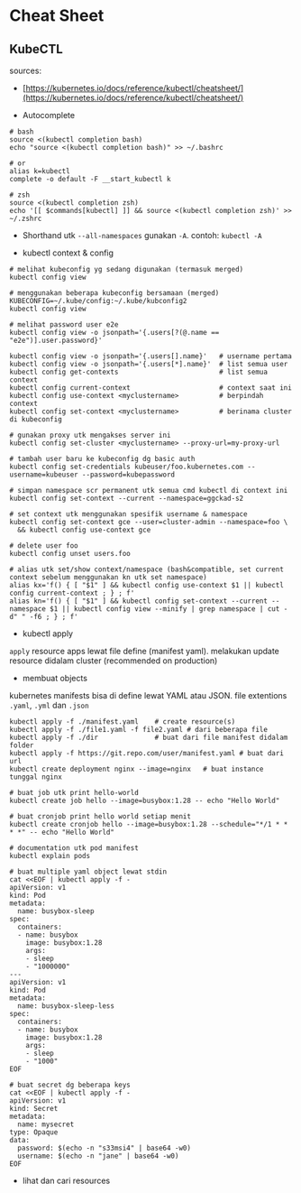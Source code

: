 # Cheat Sheet

## KubeCTL

sources:
- [https://kubernetes.io/docs/reference/kubectl/cheatsheet/](https://kubernetes.io/docs/reference/kubectl/cheatsheet/)


- Autocomplete

```
# bash
source <(kubectl completion bash)
echo "source <(kubectl completion bash)" >> ~/.bashrc

# or
alias k=kubectl
complete -o default -F __start_kubectl k

# zsh
source <(kubectl completion zsh)
echo '[[ $commands[kubectl] ]] && source <(kubectl completion zsh)' >> ~/.zshrc
```

- Shorthand utk `--all-namespaces` gunakan `-A`. contoh: `kubectl -A`

- kubectl context & config

```
# melihat kubeconfig yg sedang digunakan (termasuk merged)
kubectl config view

# menggunakan beberapa kubeconfig bersamaan (merged)
KUBECONFIG=~/.kube/config:~/.kube/kubconfig2
kubectl config view

# melihat password user e2e 
kubectl config view -o jsonpath='{.users[?(@.name == "e2e")].user.password}'

kubectl config view -o jsonpath='{.users[].name}'   # username pertama
kubectl config view -o jsonpath='{.users[*].name}'  # list semua user
kubectl config get-contexts                         # list semua context
kubectl config current-context                      # context saat ini
kubectl config use-context <myclustername>          # berpindah context
kubectl config set-context <myclustername>          # berinama cluster di kubeconfig

# gunakan proxy utk mengakses server ini
kubectl config set-cluster <myclustername> --proxy-url=my-proxy-url

# tambah user baru ke kubeconfig dg basic auth
kubectl config set-credentials kubeuser/foo.kubernetes.com --username=kubeuser --password=kubepassword

# simpan namespace scr permanent utk semua cmd kubectl di context ini
kubectl config set-context --current --namespace=ggckad-s2

# set context utk menggunakan spesifik username & namespace
kubectl config set-context gce --user=cluster-admin --namespace=foo \
  && kubectl config use-context gce

# delete user foo
kubectl config unset users.foo

# alias utk set/show context/namespace (bash&compatible, set current context sebelum menggunakan kn utk set namespace)
alias kx='f() { [ "$1" ] && kubectl config use-context $1 || kubectl config current-context ; } ; f'
alias kn='f() { [ "$1" ] && kubectl config set-context --current --namespace $1 || kubectl config view --minify | grep namespace | cut -d" " -f6 ; } ; f'
```

- kubectl apply

`apply` resource apps lewat file define (manifest yaml). melakukan update resource didalam cluster (recommended on production)

- membuat objects

kubernetes manifests bisa di define lewat YAML atau JSON. file extentions `.yaml`, `.yml` dan `.json`

```
kubectl apply -f ./manifest.yaml    # create resource(s)
kubectl apply -f ./file1.yaml -f file2.yaml # dari beberapa file
kubectl apply -f ./dir              # buat dari file manifest didalam folder
kubectl apply -f https://git.repo.com/user/manifest.yaml # buat dari url
kubectl create deployment nginx --image=nginx   # buat instance tunggal nginx

# buat job utk print hello-world
kubectl create job hello --image=busybox:1.28 -- echo "Hello World"

# buat cronjob print hello world setiap menit
kubectl create cronjob hello --image=busybox:1.28 --schedule="*/1 * * * *" -- echo "Hello World"

# documentation utk pod manifest
kubectl explain pods

# buat multiple yaml object lewat stdin
cat <<EOF | kubectl apply -f -
apiVersion: v1
kind: Pod
metadata:
  name: busybox-sleep
spec:
  containers:
  - name: busybox
    image: busybox:1.28
    args:
    - sleep
    - "1000000"
---
apiVersion: v1
kind: Pod
metadata:
  name: busybox-sleep-less
spec:
  containers:
  - name: busybox
    image: busybox:1.28
    args:
    - sleep
    - "1000"
EOF

# buat secret dg beberapa keys
cat <<EOF | kubectl apply -f -
apiVersion: v1
kind: Secret
metadata:
  name: mysecret
type: Opaque
data:
  password: $(echo -n "s33msi4" | base64 -w0)
  username: $(echo -n "jane" | base64 -w0)
EOF
```

- lihat dan cari resources

```





























